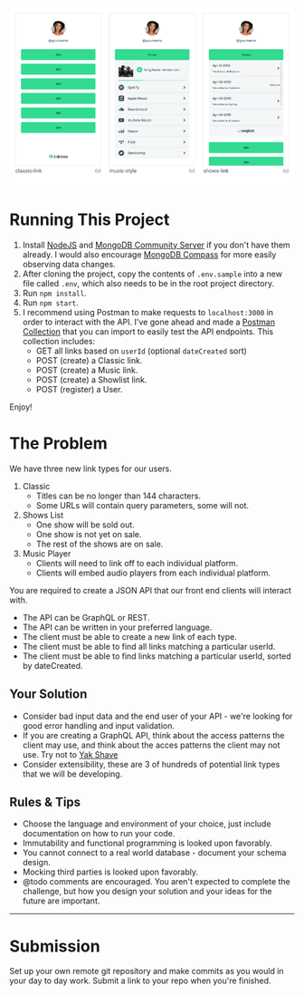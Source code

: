 <p align="center">
  <img src="./Screen%20Shot%202019-07-08%20at%202.09.47%20pm.png">
</p>

# Running This Project
1. Install [NodeJS](https://nodejs.org/en/) and [MongoDB Community Server](https://www.mongodb.com/try/download/community) if you don't have them already. I would also encourage [MongoDB Compass](https://www.mongodb.com/products/compass) for more easily observing data changes.
2. After cloning the project, copy the contents of `.env.sample` into a new file called `.env`, which also needs to be in the root project directory.
3. Run `npm install`.
4. Run `npm start`.
5. I recommend using Postman to make requests to `localhost:3000` in order to interact with the API. I've gone ahead and made a [Postman Collection](https://www.getpostman.com/collections/ac9a8227c624dc1685d5) that you can import to easily test the API endpoints. This collection includes:
	- GET all links based on `userId` (optional `dateCreated` sort)
	- POST (create) a Classic link.
	- POST (create) a Music link.
	- POST (create) a Showlist link.
	- POST (register) a User.

Enjoy!

# The Problem
We have three new link types for our users.

1. Classic
	- Titles can be no longer than 144 characters.
	- Some URLs will contain query parameters, some will not.
2. Shows List
	- One show will be sold out.
	- One show is not yet on sale.
	- The rest of the shows are on sale.
3. Music Player
	- Clients will need to link off to each individual platform.
	- Clients will embed audio players from each individual platform.
	
You are required to create a JSON API that our front end clients will interact with.

- The API can be GraphQL or REST.
- The API can be written in your preferred language.
- The client must be able to create a new link of each type.
- The client must be able to find all links matching a particular userId.
- The client must be able to find links matching a particular userId, sorted by dateCreated.


## Your Solution

- Consider bad input data and the end user of your API - we're looking for good error handling and input validation.
- If you are creating a GraphQL API, think about the access patterns the client may use, and think about the acces patterns the client may not use. Try not to [Yak Shave](https://seths.blog/2005/03/dont_shave_that/)
- Consider extensibility, these are 3 of hundreds of potential link types that we will be developing.


## Rules & Tips

- Choose the language and environment of your choice, just include documentation on how to run your code.
- Immutability and functional programming is looked upon favorably.
- You cannot connect to a real world database - document your schema design.
- Mocking third parties is looked upon favorably.
- @todo comments are encouraged. You aren't expected to complete the challenge, but how you design your solution and your ideas for the future are important.

---
# Submission
Set up your own remote git repository and make commits as you would in your day to day work. Submit a link to your repo when you're finished.
